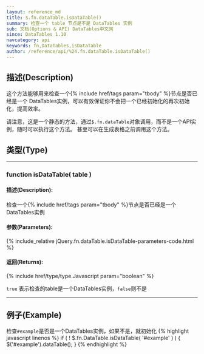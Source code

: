 ```yaml
---
layout: reference_md
title: $.fn.dataTable.isDataTable()
summary: 检查一个 table 节点是不是 DataTables 实例
sub: 文档(Options & API) DataTables中文网
since: DataTables 1.10
navcategory: api
keywords: fn,DataTables,isDataTable
author: /reference/api/%24.fn.dataTable.isDataTable()
---
```


## 描述(Description)
这个方法能够用来检查一个{% include href/tags param="tbody" %}节点是否已经是一个
DataTables实例，可以有效保证你不会把一个已经初始化的再次初始化，提高效率。

请注意，这是一个静态的方法，通过`$.fn.dataTable`对象调用，而不是一个API实例，随时可以执行这个方法。
甚至可以在生成表格之前调用这个方法。


## 类型(Type)

---

### function isDataTable( table )

#### 描述(Description):
检查一个{% include href/tags param="tbody" %}节点是否已经是一个
DataTables实例

#### 参数(Parameters):
{% include_relative jQuery.fn.dataTable.isDataTable-parameters-code.html %}

#### 返回(Returns):
{% include href/type/type.Javascript param="boolean" %}

`true` 表示检查的table是一个DataTables实例，`false`则不是

---

## 例子(Example)
检查`#example`是否是一个DataTables实例，如果不是，就初始化
{% highlight javascript linenos %}
if ( ! $.fn.DataTable.isDataTable( '#example' ) ) {
  $('#example').dataTable();
}
{% endhighlight %}
